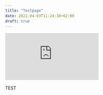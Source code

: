 ```yaml
---
title: "Testpage"
date: 2022-04-03T11:24:38+02:00
draft: true
---
```


![test](https://raw.githubusercontent.com/Ste29/blog-dev/4e104b05488621bf2c5f8f792c5a314389ffd04c/static/CV-Villata-Stefano.pdf)

TEST
<div class="pdf-container loaded" data-file="https://raw.githubusercontent.com/Ste29/blog-dev/454296fd7233cc27d61c6d48dd55fbeef84237b4/static/CV-Villata-Stefano.pdf" data-bcmap-dir="//viewscreen.githubusercontent.com/static/pdf/" data-pdf-worker-js-path="/static/assets/pdf.worker-c28a0f33042f31799f2d.js"><canvas class="pdf-page" height="2828" width="2000"></canvas></div>
